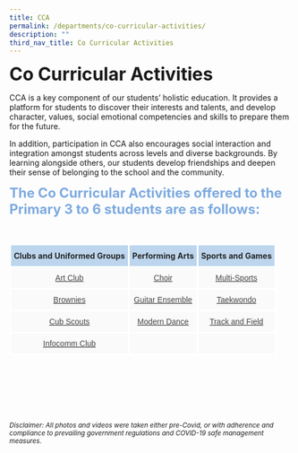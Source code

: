 ```yaml
---
title: CCA
permalink: /departments/co-curricular-activities/
description: ""
third_nav_title: Co Curricular Activities
---
```

<b><font size=6>Co Curricular Activities</font></b>

CCA is a key component of our students’ holistic education. It provides a platform for students to discover their interests and talents, and develop character, values, social emotional competencies and skills to prepare them for the future.  
  
In addition, participation in CCA also encourages social interaction and integration amongst students across levels and diverse backgrounds. By learning alongside others, our students develop friendships and deepen their sense of belonging to the school and the community.  
  

<b><font size=5 color="#7daadf">The Co Curricular Activities offered to the Primary 3 to 6 students are as follows:</font></b>

<br>

<table style="border-collapse:collapse;border-spacing:0" class="tg"><thead>
<tr>
<th style="background-color:#BDD6EE;border-color:white;border-style:solid;border-width:3px;color:#252525;font-family:;font-size:14px;font-weight:bold;overflow:hidden;padding:10px 5px;text-align:center;vertical-align:top;word-break:normal">
<span style="font-weight:bold;color:#252525">Clubs and Uniformed Groups</span>
</th>
<th style="background-color:#BDD6EE;border-color:white;border-style:solid;border-width:3px;color:#252525;font-family:;font-size:14px;font-weight:bold;overflow:hidden;padding:10px 5px;text-align:center;vertical-align:top;word-break:normal">
<span style="font-weight:bold;color:#252525">Performing Arts</span>
</th>
<th style="background-color:#BDD6EE;border-color:white;border-style:solid;border-width:3px;color:#252525;font-family:;font-size:14px;font-weight:bold;overflow:hidden;padding:10px 5px;text-align:center;vertical-align:top;word-break:normal">
<span style="font-weight:bold;color:#252525">Sports and Games</span>
</th>
</tr>
</thead>
<tbody>
<tr>
<td style="background-color:#FAFAFA;border-color:white;border-style:solid;border-width:3px;color:#454545;font-family:Arial, sans-serif;font-size:14px;overflow:hidden;padding:10px 5px;text-align:center;vertical-align:top;word-break:normal">
<a class="link" href="https://staging.d2nutevx25vdua.amplifyapp.com/departments/co-curricular-activities/art-club" title="Art Club">
	<span style="text-decoration:none;color:#454545">Art Club</span>
</a>
</td>
<td style="background-color:#FAFAFA;border-color:white;border-style:solid;border-width:3px;color:#454545;font-family:Arial, sans-serif;font-size:14px;overflow:hidden;padding:10px 5px;text-align:center;vertical-align:top;word-break:normal">
<a href="https://staging.d2nutevx25vdua.amplifyapp.com/departments/co-curricular-activities/choir" title="Choir">
<span style="text-decoration:none;color:#454545">Choir</span>
</a>
</td>
<td style="background-color:#FAFAFA;border-color:white;border-style:solid;border-width:3px;color:#454545;font-family:Arial, sans-serif;font-size:14px;overflow:hidden;padding:10px 5px;text-align:center;vertical-align:top;word-break:normal">
<a href="https://staging.d2nutevx25vdua.amplifyapp.com/departments/co-curricular-activities/Multi-Sports/" title="Modular CCA Sports">
<span style="text-decoration:none;color:#454545">Multi-Sports</span>
</a>
</td>
</tr>
<tr>
<td style="background-color:#FAFAFA;border-color:white;border-style:solid;border-width:3px;color:#454545;font-family:Arial, sans-serif;font-size:14px;overflow:hidden;padding:10px 5px;text-align:center;vertical-align:top;word-break:normal">
<a href="https://staging.d2nutevx25vdua.amplifyapp.com/departments/co-curricular-activities/brownies" title="Brownies">
<span style="text-decoration:none;color:#454545">Brownies</span>
</a>
</td>
<td style="background-color:#FAFAFA;border-color:white;border-style:solid;border-width:3px;color:#454545;font-family:Arial, sans-serif;font-size:14px;overflow:hidden;padding:10px 5px;text-align:center;vertical-align:top;word-break:normal">
<a href="https://staging.d2nutevx25vdua.amplifyapp.com/departments/co-curricular-activities/guitar-ensemble" title="Guitar Ensemble">
<span style="text-decoration:none;color:#454545">Guitar Ensemble</span>
</a>
</td>
<td style="background-color:#FAFAFA;border-color:white;border-style:solid;border-width:3px;color:#454545;font-family:Arial, sans-serif;font-size:14px;overflow:hidden;padding:10px 5px;text-align:center;vertical-align:top;word-break:normal">
<a href="https://staging.d2nutevx25vdua.amplifyapp.com/departments/co-curricular-activities/taekwondo" title="Taekwondo">
<span style="text-decoration:none;color:#454545">Taekwondo</span>
</a>
</td>
</tr>
<tr>
<td style="background-color:#FAFAFA;border-color:white;border-style:solid;border-width:3px;color:#454545;font-family:Arial, sans-serif;font-size:14px;overflow:hidden;padding:10px 5px;text-align:center;vertical-align:top;word-break:normal">
<a href="https://staging.d2nutevx25vdua.amplifyapp.com/departments/co-curricular-activities/cub-scouts" title="Cub Scouts">
<span style="text-decoration:none;color:#454545">Cub Scouts</span>
</a>
</td>
<td style="background-color:#FAFAFA;border-color:white;border-style:solid;border-width:3px;color:#454545;font-family:Arial, sans-serif;font-size:14px;overflow:hidden;padding:10px 5px;text-align:center;vertical-align:top;word-break:normal">
<a href="https://staging.d2nutevx25vdua.amplifyapp.com/departments/co-curricular-activities/modern-dance" title="Modern Dance">
<span style="text-decoration:none;color:#454545">Modern Dance</span>
</a>
</td>
<td style="background-color:#FAFAFA;border-color:white;border-style:solid;border-width:3px;color:#454545;font-family:Arial, sans-serif;font-size:14px;overflow:hidden;padding:10px 5px;text-align:center;vertical-align:top;word-break:normal">
<a href="https://staging.d2nutevx25vdua.amplifyapp.com/departments/co-curricular-activities/track-and-field" title="Track and Field">
<span style="text-decoration:none;color:#454545">Track and Field</span>
</a>
</td>
</tr>
<tr>
<td style="background-color:#FAFAFA;border-color:white;border-style:solid;border-width:3px;color:#454545;font-family:Arial, sans-serif;font-size:14px;overflow:hidden;padding:10px 5px;text-align:center;vertical-align:top;word-break:normal">
<a href="https://staging.d2nutevx25vdua.amplifyapp.com/departments/co-curricular-activities/infocomm-club" title="Infocomm Club">
<span style="text-decoration:none;color:#454545">Infocomm Club</span>
</a>
</td>
<td style="background-color:#FAFAFA;border-color:white;border-style:solid;border-width:3px;color:#454545;font-family:Arial, sans-serif;font-size:14px;overflow:hidden;padding:10px 5px;text-align:center;vertical-align:top;word-break:normal">
</td>
<td style="background-color:#FAFAFA;border-color:white;border-style:solid;border-width:3px;color:#454545;font-family:Arial, sans-serif;font-size:14px;overflow:hidden;padding:10px 5px;text-align:center;vertical-align:top;word-break:normal">
</td>
</tr>
</tbody>
</table>




<br><br><br><br><br><br>
<sup>_Disclaimer: All photos and videos were taken either pre-Covid, or with adherence and compliance to prevailing government regulations and COVID-19 safe management measures._</sup>